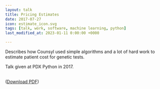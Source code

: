```yaml
---
layout: talk
title: Pricing Estimates
date: 2017-07-27
icon: estimate_icon.svg
tags: [talk, work, software, machine learning, python]
last_modified_at: 2023-01-11 0:00:00 +0000

---
```


Describes how Counsyl used simple algorithms and a lot of hard work to estimate patient cost for genetic tests.

<!--more-->

Talk given at PDX Python in 2017.

<object class="talk-embed" data="../../images/talks/20170727_estimates_pdx_python/20170727_estimates_pdx_python.pdf"></object>
<br>([Download PDF](../../images/talks/20170727_estimates_pdx_python/20170727_estimates_pdx_python.pdf))

